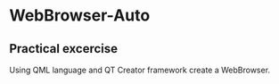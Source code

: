 # WebBrowser-Auto
## Practical excercise
Using QML language and QT Creator framework create a WebBrowser.
